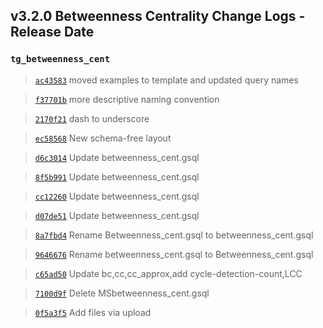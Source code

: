
## v3.2.0 Betweenness Centrality Change Logs - Release Date

### `tg_betweenness_cent`

> [`ac43583`](https://github.com/tigergraph/gsql-graph-algorithms/commit/ac435831c1e0f8a254f52dfa1390d2e3b48f161f) moved examples to template and updated query names

> [`f37701b`](https://github.com/tigergraph/gsql-graph-algorithms/commit/f37701be48f14093bc2e82c078c152124de35fd6) more descriptive naming convention

> [`2170f21`](https://github.com/tigergraph/gsql-graph-algorithms/commit/2170f218a86c28359ebfdeb90e35749ba0794d1f) dash to underscore

> [`ec58568`](https://github.com/tigergraph/gsql-graph-algorithms/commit/ec58568cdd7e608bd7af13d6bce2eaf781c9798f) New schema-free layout

> [`d6c3014`](https://github.com/tigergraph/gsql-graph-algorithms/commit/d6c3014dfe00450e0d76398fe70216c7ed91306c) Update betweenness_cent.gsql

> [`8f5b991`](https://github.com/tigergraph/gsql-graph-algorithms/commit/8f5b991b75b79016a11c012b210e170573a24072) Update betweenness_cent.gsql

> [`cc12260`](https://github.com/tigergraph/gsql-graph-algorithms/commit/cc12260df105a43eb0130de051fc704f805571cf) Update betweenness_cent.gsql

> [`d07de51`](https://github.com/tigergraph/gsql-graph-algorithms/commit/d07de51d666e6037246f636ea97ef1ed268588b6) Update betweenness_cent.gsql

> [`8a7fbd4`](https://github.com/tigergraph/gsql-graph-algorithms/commit/8a7fbd420dab7bc2e288aaae2fbf0b9f66536f78) Rename Betweenness_cent.gsql to betweenness_cent.gsql

> [`9646676`](https://github.com/tigergraph/gsql-graph-algorithms/commit/96466765c6939cd8458e7380a82d4f1695e08a42) Rename betweenness_cent.gsql to Betweenness_cent.gsql

> [`c65ad50`](https://github.com/tigergraph/gsql-graph-algorithms/commit/c65ad502dcfc03f1190dccc257746bc791264e48) Update bc,cc,cc_approx,add cycle-detection-count,LCC

> [`7100d9f`](https://github.com/tigergraph/gsql-graph-algorithms/commit/7100d9fb7ccf1810c5b9620d03a50251f5b725c0) Delete MSbetweenness_cent.gsql

> [`0f5a3f5`](https://github.com/tigergraph/gsql-graph-algorithms/commit/0f5a3f540328e5f916a056df37cf8bdadd7b522e) Add files via upload

